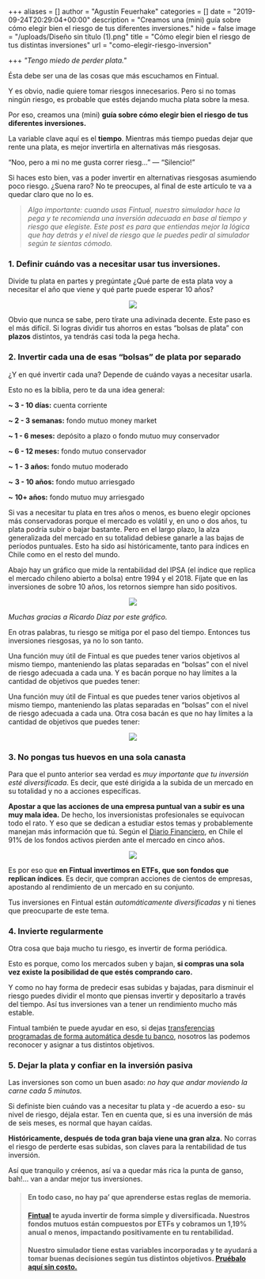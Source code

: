 +++
aliases = []
author = "Agustín Feuerhake"
categories = []
date = "2019-09-24T20:29:04+00:00"
description = "Creamos una (mini) guía sobre cómo elegir bien el riesgo de tus diferentes inversiones."
hide = false
image = "/uploads/Diseño sin título (1).png"
title = "Cómo elegir bien el riesgo de tus distintas inversiones"
url = "como-elegir-riesgo-inversion"

+++
_"Tengo miedo de perder plata."_

Ésta debe ser una de las cosas que más escuchamos en Fintual.

Y es obvio, nadie quiere tomar riesgos innecesarios. Pero si no tomas ningún riesgo, es probable que estés dejando mucha plata sobre la mesa.

Por eso, creamos una (mini) **guía sobre cómo elegir bien el riesgo de tus diferentes inversiones.**

La variable clave aquí es el **tiempo**. Mientras más tiempo puedas dejar que rente una plata, es mejor invertirla en alternativas más riesgosas.

“Noo, pero a mi no me gusta correr riesg…” — “Silencio!”

Si haces esto bien, vas a poder invertir en alternativas riesgosas asumiendo poco riesgo. ¿Suena raro? No te preocupes, al final de este artículo te va a quedar claro que no lo es.

> _Algo importante: cuando usas Fintual, nuestro simulador hace la pega y te recomienda una inversión adecuada en base al tiempo y riesgo que elegiste. Este post es para que entiendas mejor la lógica que hay detrás y el nivel de riesgo que le puedes pedir al simulador según te sientas cómodo._

### **1. Definir cuándo vas a necesitar usar tus inversiones.**

Divide tu plata en partes y pregúntate ¿Qué parte de esta plata voy a necesitar el año que viene y qué parte puede esperar 10 años?

<div style="text-align:center">
<figure>
<img src="/uploads/photo-1432888498266-38ffec3eaf0a.png">
</figure>
</div>

Obvio que nunca se sabe, pero tírate una adivinada decente. Este paso es el más difícil. Si logras dividir tus ahorros en estas “bolsas de plata” con **plazos** distintos, ya tendrás casi toda la pega hecha.

### **2. Invertir cada una de esas “bolsas” de plata por separado**

¿Y en qué invertir cada una? Depende de cuándo vayas a necesitar usarla.

Esto no es la biblia, pero te da una idea general:

**\~ 3 - 10 días:** cuenta corriente

**\~ 2 - 3 semanas:** fondo mutuo money market

**\~ 1 - 6 meses:** depósito a plazo o fondo mutuo muy conservador

**\~ 6 - 12 meses:** fondo mutuo conservador

**\~** **1 - 3 años:** fondo mutuo moderado

**\~** **3 - 10 años:** fondo mutuo arriesgado

**\~** **10+ años:** fondo mutuo muy arriesgado

Si vas a necesitar tu plata en tres años o menos, es bueno elegir opciones más conservadoras porque el mercado es volátil y, en uno o dos años, tu plata podría subir o bajar bastante. Pero en el largo plazo, la alza generalizada del mercado en su totalidad debiese ganarle a las bajas de períodos puntuales. Esto ha sido así históricamente, tanto para índices en Chile como en el resto del mundo.

Abajo hay un gráfico que mide la rentabilidad del IPSA (el índice que replica el mercado chileno abierto a bolsa) entre 1994 y el 2018. Fíjate que en las inversiones de sobre 10 años, los retornos siempre han sido positivos.

<div style="text-align:center">
<figure>
<img src="/uploads/ipsa evolucion.png">
</figure>
</div>

_Muchas gracias a Ricardo Díaz por este gráfico._

En otras palabras, tu riesgo se mitiga por el paso del tiempo. Entonces tus inversiones riesgosas, ya no lo son tanto.

Una función muy útil de Fintual es que puedes tener varios objetivos al mismo tiempo, manteniendo las platas separadas en “bolsas” con el nivel de riesgo adecuada a cada una. Y es bacán porque no hay límites a la cantidad de objetivos que puedes tener:

Una función muy útil de Fintual es que puedes tener varios objetivos al mismo tiempo, manteniendo las platas separadas en “bolsas” con el nivel de riesgo adecuada a cada una. Otra cosa bacán es que no hay límites a la cantidad de objetivos que puedes tener:

<div style="text-align:center">
<figure>
<img src="/uploads/mis-objetivos-1.jpg">
</figure>
</div>

### **3. No pongas tus huevos en una sola canasta**

Para que el punto anterior sea verdad es _muy importante que tu inversión esté diversificada_. Es decir, que esté dirigida a la subida de un mercado en su totalidad y no a acciones específicas.

**Apostar a que las acciones de una empresa puntual van a subir es una muy mala idea.** De hecho, los inversionistas profesionales se equivocan todo el rato. Y eso que se dedican a estudiar estos temas y probablemente manejan más información que tú. Según el [Diario Financiero](https://www.df.cl/noticias/mercados/mercados-en-accion/en-chile-91-de-los-fondos-activos-pierden-ante-el-mercado-en-cinco-anos/2018-10-26/193752.html), en Chile el 91% de los fondos activos pierden ante el mercado en cinco años.

<div style="text-align:center">
<figure>
<img src="/uploads/Funny eggs funny eggs_d05bbb_5813754-1.jpg">
</figure>
</div>

Es por eso que **en Fintual invertimos en ETFs, que son fondos que replican índices**. Es decir, que compran acciones de cientos de empresas, apostando al rendimiento de un mercado en su conjunto.

Tus inversiones en Fintual están _automáticamente diversificadas_ y ni tienes que preocuparte de este tema.

### **4. Invierte regularmente**

Otra cosa que baja mucho tu riesgo, es invertir de forma periódica.

Esto es porque, como los mercados suben y bajan, **si compras una sola vez existe la posibilidad de que estés comprando caro.**

Y como no hay forma de predecir esas subidas y bajadas, para disminuir el riesgo puedes dividir el monto que piensas invertir y depositarlo a través del tiempo. Así tus inversiones van a tener un rendimiento mucho más estable.

Fintual también te puede ayudar en eso, si dejas [transferencias programadas de forma automática desde tu banco](https://edu.fintual.cl/como-programar-una-transferencia-mensual-en-el-banco-bci/), nosotros las podemos reconocer y asignar a tus distintos objetivos.

### **5. Dejar la plata y confiar en la inversión pasiva**

Las inversiones son como un buen asado: _no hay que andar moviendo la carne cada 5 minutos._

Si definiste bien cuándo vas a necesitar tu plata y -de acuerdo a eso- su nivel de riesgo, déjala estar. Ten en cuenta que, si es una inversión de más de seis meses, es normal que hayan caídas.

**Históricamente, después de toda gran baja viene una gran alza.** No corras el riesgo de perderte esas subidas, son claves para la rentabilidad de tus inversión.

Así que tranquilo y créenos, así va a quedar más rica la punta de ganso, bah!... van a andar mejor tus inversiones.

> #### En todo caso, no hay pa’ que aprenderse estas reglas de memoria.
>
> #### [Fintual](https://fintual.cl/?utm_source=edu&utm_medium=edu&utm_campaign=conversion&utm_content=edu+elegir+bien+riesgo+inversion-279) te ayuda invertir de forma simple y diversificada. Nuestros fondos mutuos están compuestos por ETFs y cobramos un 1,19% anual o menos, impactando positivamente en tu rentabilidad.
>
> #### **Nuestro simulador tiene estas variables incorporadas y te ayudará a tomar buenas decisiones según tus distintos objetivos.** [**Pruébalo aquí sin costo.**](https://fintual.cl/?utm_source=edu&utm_medium=edu&utm_campaign=conversion&utm_content=edu+elegir+bien+riesgo+inversion-279)